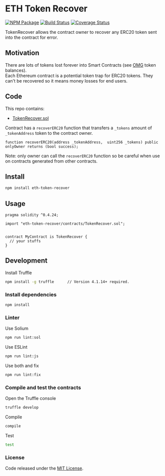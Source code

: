 # ETH Token Recover

[![NPM Package](https://img.shields.io/npm/v/eth-token-recover.svg?style=flat-square)](https://www.npmjs.org/package/eth-token-recover)
[![Build Status](https://travis-ci.org/vittominacori/eth-token-recover.svg?branch=master)](https://travis-ci.org/vittominacori/eth-token-recover)
[![Coverage Status](https://coveralls.io/repos/github/vittominacori/eth-token-recover/badge.svg?branch=master)](https://coveralls.io/github/vittominacori/eth-token-recover?branch=master) 

TokenRecover allows the contract owner to recover any ERC20 token sent into the contract for error.

## Motivation

There are lots of tokens lost forever into Smart Contracts (see [OMG](https://etherscan.io/address/0xd26114cd6ee289accf82350c8d8487fedb8a0c07) token balances).   
Each Ethereum contract is a potential token trap for ERC20 tokens. They can't be recovered so it means money losses for end users.

## Code

This repo contains:

* [TokenRecover.sol](https://github.com/vittominacori/eth-token-recover/blob/master/contracts/TokenRecover.sol)

Contract has a `recoverERC20` function that transfers a `_tokens` amount of `_tokenAddress` token to the contract owner.

```solidity
function recoverERC20(address _tokenAddress,  uint256 _tokens) public onlyOwner returns (bool success);
```

Note: only owner can call the `recoverERC20` function so be careful when use on contracts generated from other contracts.

## Install

```bash
npm install eth-token-recover
```


## Usage

```solidity
pragma solidity ^0.4.24;

import "eth-token-recover/contracts/TokenRecover.sol";


contract MyContract is TokenRecover {
  // your stuffs
}
```

## Development

Install Truffle

```bash
npm install -g truffle      // Version 4.1.14+ required.
```

### Install dependencies

```bash
npm install
```

### Linter

Use Solium

```bash
npm run lint:sol
```

Use ESLint

```bash
npm run lint:js
```

Use both and fix

```bash
npm run lint:fix
```

### Compile and test the contracts
 
Open the Truffle console

```bash
truffle develop
```

Compile 

```bash
compile 
```

Test

```bash
test
```

### License

Code released under the [MIT License](https://github.com/vittominacori/eth-token-recover/blob/master/LICENSE).
